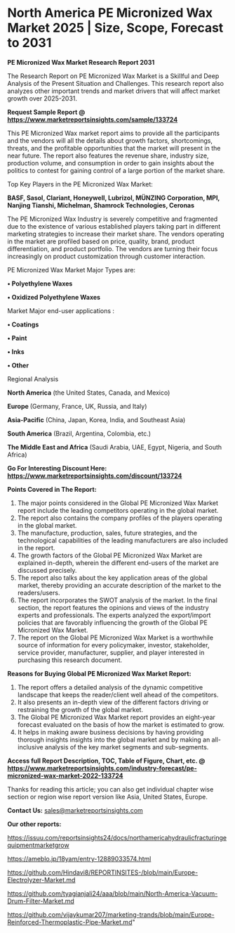 # North America PE Micronized Wax Market 2025 | Size, Scope, Forecast to 2031

<strong>PE Micronized Wax Market Research Report 2031</strong>

The Research Report on PE Micronized Wax Market is a Skillful and Deep Analysis of the Present Situation and Challenges. This research report also analyzes other important trends and market drivers that will affect market growth over 2025-2031.

<strong>Request Sample Report @ <a href=https://www.marketreportsinsights.com/sample/133724>https://www.marketreportsinsights.com/sample/133724</a></strong>

This PE Micronized Wax market report aims to provide all the participants and the vendors will all the details about growth factors, shortcomings, threats, and the profitable opportunities that the market will present in the near future. The report also features the revenue share, industry size, production volume, and consumption in order to gain insights about the politics to contest for gaining control of a large portion of the market share.

Top Key Players in the PE Micronized Wax Market:

<strong>BASF, Sasol, Clariant, Honeywell, Lubrizol, MÜNZING Corporation, MPI, Nanjing Tianshi, Michelman, Shamrock Technologies, Ceronas</strong>

The PE Micronized Wax Industry is severely competitive and fragmented due to the existence of various established players taking part in different marketing strategies to increase their market share. The vendors operating in the market are profiled based on price, quality, brand, product differentiation, and product portfolio. The vendors are turning their focus increasingly on product customization through customer interaction.

PE Micronized Wax Market Major Types are:

<strong>• Polyethylene Waxes

• Oxidized Polyethylene Waxes</strong>

Market Major end-user applications :

<strong>• Coatings

• Paint

• Inks

• Other</strong>

Regional Analysis

</u><strong><b>North America</b></strong> (the United States, Canada, and Mexico)

<strong><b>Europe </b></strong>(Germany, France, UK, Russia, and Italy)

<strong><b>Asia-Pacific</b></strong> (China, Japan, Korea, India, and Southeast Asia)

<strong><b>South America</b></strong> (Brazil, Argentina, Colombia, etc.)

<strong><b>The Middle East and Africa</b></strong> (Saudi Arabia, UAE, Egypt, Nigeria, and South Africa)

<strong>Go For Interesting Discount Here: <a href=https://www.marketreportsinsights.com/discount/133724>https://www.marketreportsinsights.com/discount/133724</a></strong>

<strong>Points Covered in The Report:</strong>
<ol>
  <li>The major points considered in the Global PE Micronized Wax Market report include the leading competitors operating in the global market.</li>
  <li>The report also contains the company profiles of the players operating in the global market.</li>
  <li>The manufacture, production, sales, future strategies, and the technological capabilities of the leading manufacturers are also included in the report.</li>
  <li>The growth factors of the Global PE Micronized Wax Market are explained in-depth, wherein the different end-users of the market are discussed precisely.</li>
  <li>The report also talks about the key application areas of the global market, thereby providing an accurate description of the market to the readers/users.</li>
  <li>The report incorporates the SWOT analysis of the market. In the final section, the report features the opinions and views of the industry experts and professionals. The experts analyzed the export/import policies that are favorably influencing the growth of the Global PE Micronized Wax Market.</li>
  <li>The report on the Global PE Micronized Wax Market is a worthwhile source of information for every policymaker, investor, stakeholder, service provider, manufacturer, supplier, and player interested in purchasing this research document.</li>
</ol>
<strong>Reasons for Buying Global PE Micronized Wax Market Report:</strong>

<ol>
  <li>The report offers a detailed analysis of the dynamic competitive landscape that keeps the reader/client well ahead of the competitors.</li>
  <li>It also presents an in-depth view of the different factors driving or restraining the growth of the global market.</li>
  <li>The Global PE Micronized Wax Market report provides an eight-year forecast evaluated on the basis of how the market is estimated to grow.</li>
  <li>It helps in making aware business decisions by having providing thorough insights insights into the global market and by making an all-inclusive analysis of the key market segments and sub-segments.</li>
</ol>
<strong>Access full Report Description, TOC, Table of Figure, Chart, etc. @ <a href=https://www.marketreportsinsights.com/industry-forecast/pe-micronized-wax-market-2022-133724>https://www.marketreportsinsights.com/industry-forecast/pe-micronized-wax-market-2022-133724</a></strong>


Thanks for reading this article; you can also get individual chapter wise section or region wise report version like Asia, United States, Europe.

<strong>Contact Us:</strong>
sales@marketreportsinsights.com

<strong>Our other reports:</strong>

<a href=https://issuu.com/reportsinsights24/docs/northamericahydraulicfracturingequipmentmarketgrow>https://issuu.com/reportsinsights24/docs/northamericahydraulicfracturingequipmentmarketgrow</a>

<a href=https://ameblo.jp/18yam/entry-12889033574.html>https://ameblo.jp/18yam/entry-12889033574.html</a>

<a href=https://github.com/Hindavi8/REPORTINSITES-/blob/main/Europe-Electrolyzer-Market.md>https://github.com/Hindavi8/REPORTINSITES-/blob/main/Europe-Electrolyzer-Market.md</a>

<a href=https://github.com/tyagianjali24/aaa/blob/main/North-America-Vacuum-Drum-Filter-Market.md>https://github.com/tyagianjali24/aaa/blob/main/North-America-Vacuum-Drum-Filter-Market.md</a>

<a href=https://github.com/vijaykumar207/marketing-trands/blob/main/Europe-Reinforced-Thermoplastic-Pipe-Market.md>https://github.com/vijaykumar207/marketing-trands/blob/main/Europe-Reinforced-Thermoplastic-Pipe-Market.md</a>"
